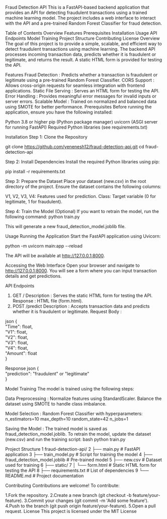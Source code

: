Fraud Detection API
This is a FastAPI-based backend application that provides an API for detecting fraudulent transactions using a trained machine learning model. The project includes a web interface to interact with the API and a pre-trained Random Forest Classifier for fraud detection.

Table of Contents
Overview
Features
Prerequisites
Installation
Usage
API Endpoints
Model Training
Project Structure
Contributing
License
Overview
The goal of this project is to provide a simple, scalable, and efficient way to detect fraudulent transactions using machine learning. The backend API processes incoming transaction data, predicts whether it is fraudulent or legitimate, and returns the result. A static HTML form is provided for testing the API.

Features
Fraud Detection : Predicts whether a transaction is fraudulent or legitimate using a pre-trained Random Forest Classifier.
CORS Support : Allows cross-origin requests for seamless integration with frontend applications.
Static File Serving : Serves an HTML form for testing the API.
Error Handling : Provides meaningful error messages for invalid inputs or server errors.
Scalable Model : Trained on normalized and balanced data using SMOTE for better performance.
Prerequisites
Before running the application, ensure you have the following installed:

Python 3.8 or higher
pip (Python package manager)
uvicorn (ASGI server for running FastAPI)
Required Python libraries (see requirements.txt)

Installation
Step 1: Clone the Repository

git clone https://github.com/yenenesh12/fraud-detection-api.git
cd fraud-detection-api

Step 2: Install Dependencies
Install the required Python libraries using pip:

pip install -r requirements.txt

Step 3: Prepare the Dataset
Place your dataset (new.csv) in the root directory of the project. Ensure the dataset contains the following columns:

V1, V2, V3, V4: Features used for prediction.
Class: Target variable (0 for legitimate, 1 for fraudulent).

Step 4: Train the Model (Optional)
If you want to retrain the model, run the following command:
python train.py

This will generate a new fraud_detection_model.joblib file.

Usage
Running the Application
Start the FastAPI application using Uvicorn:

python -m uvicorn main:app --reload

The API will be available at http://127.0.0.1:8000.

Accessing the Web Interface
Open your browser and navigate to http://127.0.0.1:8000. You will see a form where you can input transaction details and get predictions.

API Endpoints
1. GET /
Description : Serves the static HTML form for testing the API.
Response : HTML file (form.html).
2. POST /predict
Description : Accepts transaction data and predicts whether it is fraudulent or legitimate.
Request Body :

json
{  
  "Time": float,  
  "V1": float,  
  "V2": float,  
  "V3": float,  
  "V4": float,  
  "Amount": float  
}

Response
json
{  
  "prediction": "fraudulent" or "legitimate"  
}

Model Training
The model is trained using the following steps:

Data Preprocessing :
Normalize features using StandardScaler.
Balance the dataset using SMOTE to handle class imbalance.

Model Selection :
Random Forest Classifier with hyperparameters:
n_estimators=10
max_depth=10
random_state=42
n_jobs=1

Saving the Model :
The trained model is saved as fraud_detection_model.joblib.
To retrain the model, update the dataset (new.csv) and run the training script:
bash
python train.py

Project Structure
1 fraud-detection-api/
2 ├── main.py                  # FastAPI application
3 ├── train_model.py           # Script for training the model
4 ├── fraud_detection_model.joblib  # Pre-trained model
5 ├── new.csv                  # Dataset used for training
6 ├── static/
7 │   └── form.html            # Static HTML form for testing the API
8 ├── requirements.txt          # List of dependencies
9 └── README.md                 # Project documentation

Contributing
Contributions are welcome! To contribute:

1.Fork the repository.
2.Create a new branch (git checkout -b feature/your-feature).
3.Commit your changes (git commit -m 'Add some feature').
4.Push to the branch (git push origin feature/your-feature).
5.Open a pull request.
License
This project is licensed under the MIT License
